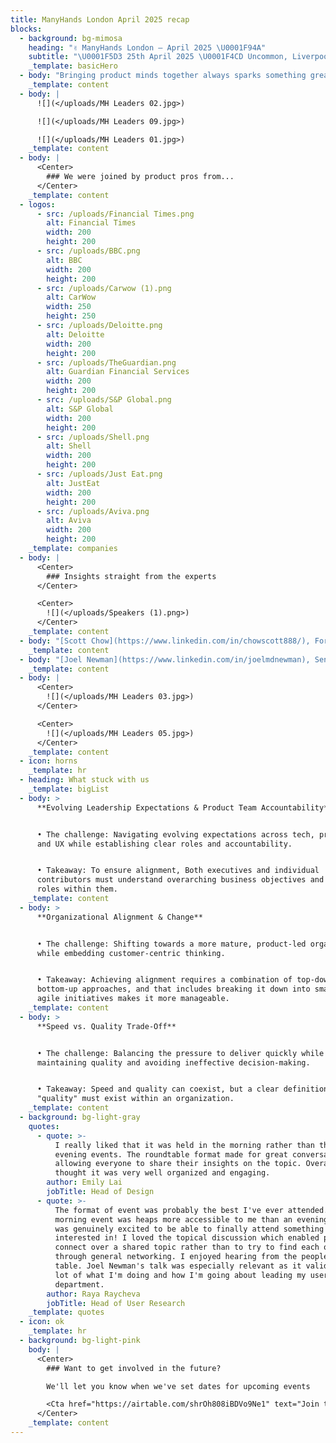 ```yaml
---
title: ManyHands London April 2025 recap
blocks:
  - background: bg-mimosa
    heading: "✌️ ManyHands London – April 2025 \U0001F94A"
    subtitle: "\U0001F5D3️ 25th April 2025 \U0001F4CD Uncommon, Liverpool Street"
    _template: basicHero
  - body: "Bringing product minds together always sparks something great, and this event was no exception! From bold ideas to creative problem-solving, the room was buzzing with energy as teams tackled a brand-new challenge \U0001F525\n"
    _template: content
  - body: |
      ![](</uploads/MH Leaders 02.jpg>)

      ![](</uploads/MH Leaders 09.jpg>)

      ![](</uploads/MH Leaders 01.jpg>)
    _template: content
  - body: |
      <Center>
        ### We were joined by product pros from...
      </Center>
    _template: content
  - logos:
      - src: /uploads/Financial Times.png
        alt: Financial Times
        width: 200
        height: 200
      - src: /uploads/BBC.png
        alt: BBC
        width: 200
        height: 200
      - src: /uploads/Carwow (1).png
        alt: CarWow
        width: 250
        height: 250
      - src: /uploads/Deloitte.png
        alt: Deloitte
        width: 200
        height: 200
      - src: /uploads/TheGuardian.png
        alt: Guardian Financial Services
        width: 200
        height: 200
      - src: /uploads/S&P Global.png
        alt: S&P Global
        width: 200
        height: 200
      - src: /uploads/Shell.png
        alt: Shell
        width: 200
        height: 200
      - src: /uploads/Just Eat.png
        alt: JustEat
        width: 200
        height: 200
      - src: /uploads/Aviva.png
        alt: Aviva
        width: 200
        height: 200
    _template: companies
  - body: |
      <Center>
        ### Insights straight from the experts
      </Center>

      <Center>
        ![](</uploads/Speakers (1).png>)
      </Center>
    _template: content
  - body: "[Scott Chow](https://www.linkedin.com/in/chowscott888/), Former CPO at Beamery, Starling & PayPal\n\n\U0001F4A1 Scaling Product Leadership\n\n• Great leadership is about clarity, not just speed.\n\n• Scaling requires strong alignment. Without it, teams drift into chaos.\n\n• PayPal’s biggest wins? Rooted in deep customer insights, not just bold ideas.\n"
    _template: content
  - body: "[Joel Newman](https://www.linkedin.com/in/joelmdnewman), Senior Director of UX at Just Eat Takeaway.com\n\n\U0001F4A1 The Role of UX today\n\n• Sharp, concise research wins leadership buy-in. Keep reports under two pages.\n\n• UX isn’t an afterthought. It’s a strategic advantage when linked to business impact.\n"
    _template: content
  - body: |
      <Center>
        ![](</uploads/MH Leaders 03.jpg>)
      </Center>

      <Center>
        ![](</uploads/MH Leaders 05.jpg>)
      </Center>
    _template: content
  - icon: horns
    _template: hr
  - heading: What stuck with us
    _template: bigList
  - body: >
      **Evolving Leadership Expectations & Product Team Accountability**


      • The challenge: Navigating evolving expectations across tech, product,
      and UX while establishing clear roles and accountability.


      • Takeaway: To ensure alignment, Both executives and individual
      contributors must understand overarching business objectives and their
      roles within them.
    _template: content
  - body: >
      **Organizational Alignment & Change**


      • The challenge: Shifting towards a more mature, product-led organization
      while embedding customer-centric thinking.


      • Takeaway: Achieving alignment requires a combination of top-down and
      bottom-up approaches, and that includes breaking it down into smaller,
      agile initiatives makes it more manageable.
    _template: content
  - body: >
      **Speed vs. Quality Trade-Off**


      • The challenge: Balancing the pressure to deliver quickly while
      maintaining quality and avoiding ineffective decision-making.


      • Takeaway: Speed and quality can coexist, but a clear definition of
      "quality" must exist within an organization.
    _template: content
  - background: bg-light-gray
    quotes:
      - quote: >-
          I really liked that it was held in the morning rather than the usual
          evening events. The roundtable format made for great conversations,
          allowing everyone to share their insights on the topic. Overall, I
          thought it was very well organized and engaging.
        author: Emily Lai
        jobTitle: Head of Design
      - quote: >-
          The format of event was probably the best I've ever attended. A
          morning event was heaps more accessible to me than an evening one so I
          was genuinely excited to be able to finally attend something I'm
          interested in! I loved the topical discussion which enabled people to
          connect over a shared topic rather than to try to find each other
          through general networking. I enjoyed hearing from the people on my
          table. Joel Newman's talk was especially relevant as it validated a
          lot of what I'm doing and how I'm going about leading my user research
          department.
        author: Raya Raycheva
        jobTitle: Head of User Research
    _template: quotes
  - icon: ok
    _template: hr
  - background: bg-light-pink
    body: |
      <Center>
        ### Want to get involved in the future?

        We'll let you know when we've set dates for upcoming events

        <Cta href="https://airtable.com/shrOh808iBDVo9Ne1" text="Join the list" />
      </Center>
    _template: content
---
```


